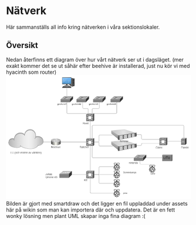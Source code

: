 # Nätverk

Här sammanställs all info kring nätverken i våra sektionslokaler.

## Översikt

Nedan återfinns ett diagram över hur vårt nätverk ser ut i dagsläget. (mer exakt kommer det se ut såhär efter beehive är installerad, just nu kör vi med hyacinth som router)  ![Nätverk ambition 2024-02-22](uploads/b7aca933-2918-4648-8de7-a9692cd6e477/fc7a94fc-b313-4a55-b305-5e552e46d9a1/image.png) Bilden är gjort med smartdraw och det ligger en fil uppladdad under assets här på wikin som man kan importera där och uppdatera. Det är en fett wonky lösning men plant UML skapar inga fina diagram :(